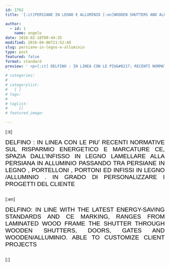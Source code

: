 ```yaml
---
id: 1762
title: '[:it]PERSIANE IN LEGNO E ALLUMINIO [:en]WOODEN SHUTTERS AND ALUMINUM[:]'

author:
  - id: 1
    name: angelo
date: 2016-02-18T09:44:35
modified: 2016-04-06T21:52:48
slug: persiane-in-legno-e-alluminio
type: post
featured: false
format: standard
preview: ' <p>[:it] DELFINO : IN LINEA CON LE PIU&#8217; RECENTI NORMATIVE SUL RISPARMIO ENERGETICO E MARCATURE CE, SPAZIA DALL&#8217;INFISSO IN LEGNO &hellip;</p>
 '
# categories: 
#    
# categorylist: 
#   [ ]
# tags: 
#   
# taglist: 
#     []
# featured_image: 

---
```


<p>[:it]</p>
<p style="text-align: justify;"><span style="font-size: 14pt; color: #000000; font-family: 'comic sans ms', sans-serif;">DELFINO : IN LINEA CON LE PIU&#8217; RECENTI NORMATIVE SUL RISPARMIO ENERGETICO E MARCATURE CE, SPAZIA DALL&#8217;INFISSO IN LEGNO LAMELLARE ALLA PERSIANA IN ALLUMINIO PASSANDO TRA PERSIANE IN LEGNO , PORTELLONI , PORTONI ED INFISSI IN LEGNO /ALLUMINIO . IN GRADO DI PERSONALIZZARE I PROGETTI DEL CLIENTE</span></p>
<p style="text-align: justify;"><span style="font-size: 14pt; color: #000000; font-family: 'comic sans ms', sans-serif;"><style type="text/css">.easingslider-1845 { max-width: 640px; }.easingslider-1845 .easingslider-image { max-height: 1000px; max-width: 640px; }.easingslider-1845 .easingslider-fade-in, .easingslider-fade-out { -webkit-animation-duration: 400ms; -moz-animation-duration: 400ms; animation-duration: 400ms; }</style><script type="text/javascript">window.EasingSlider1845 = {"width":640,"height":1000,"singleItem":true,"items":1,"itemsDesktop":false,"itemsDesktopSmall":false,"itemsTablet":false,"itemsTabletSmall":false,"itemsMobile":false,"responsive":true,"lazyLoad":true,"autoPlay":4000,"slideSpeed":400,"navigation":true,"navigationText":["",""],"pagination":true,"autoHeight":false,"mouseDrag":false,"touchDrag":false,"addClassActive":true,"transitionStyle":"fade"};</script><div data-id="1845" class="easingslider easingslider-1845 easingslider-container easingslider-resizing-enabled easingslider-aspect-ratio easingslider-arrows-inside easingslider-pagination-inside easingslider-pagination-bottom-center"><div class="easingslider-slide"><a href="none" target=""><img src="https://www.centroportefinestre.com/wp-content/plugins/easing-slider/assets/images/placeholder-pixel.png" data-src="https://www.centroportefinestre.com/wp-content/uploads/2016/02/10462375_1505343509732229_2196893000654191161_n-Copy1-640x1000.jpg" alt="" title="" class="easingslider-image easingslider-lazy" /></a></div><div class="easingslider-slide"><a href="none" target=""><img src="https://www.centroportefinestre.com/wp-content/plugins/easing-slider/assets/images/placeholder-pixel.png" data-src="https://www.centroportefinestre.com/wp-content/uploads/2016/02/10694255_1511513722448541_5229510836849915598_o-Copy1-640x1000.jpg" alt="" title="" class="easingslider-image easingslider-lazy" /></a></div></div></span></p>
<p>[:en]</p>
<p style="text-align: justify;"><span style="color: #000000; font-family: 'comic sans ms', sans-serif; font-size: 14pt;">DELFINO: <span id="ouHighlight__0_11TO0_11">IN LINE WITH</span><span id="noHighlight_0.25503721909802834"> </span><span id="ouHighlight__13_27TO13_22">THE LATEST</span><span id="noHighlight_0.47758678204593474"> </span><span id="ouHighlight__39_62TO24_36">ENERGY-SAVING</span><span id="noHighlight_0.9803131616765612"> </span><span id="ouHighlight__29_37TO38_46">STANDARDS</span><span id="noHighlight_0.15420410572584764"> </span><span id="ouHighlight__64_64TO48_50">AND</span><span id="noHighlight_0.005929215337472149"> </span><span id="ouHighlight__66_77TO52_61">CE MARKING</span><span id="noHighlight_0.06391537688412696">,</span><span id="noHighlight_0.33117285807465047"> </span><span id="ouHighlight__80_91TO64_74" class="">RANGES FROM</span><span id="noHighlight_0.2886042055470859"> </span><span id="ouHighlight__100_117TO76_89">LAMINATED WOOD</span><span id="noHighlight_0.1703216743485454"> </span><span id="ouHighlight__92_98TO91_95">FRAME</span><span id="noHighlight_0.3543476380612913"> </span><span id="ouHighlight__119_122TO97_99">THE</span><span id="noHighlight_0.41928141386349416"> </span><span id="ouHighlight__124_144TO101_107" class="">SHUTTER</span><span id="noHighlight_0.7609973212012027"> </span><span id="ouHighlight__146_157TO109_115">THROUGH</span><span id="noHighlight_0.4229513186170921"> </span><span id="ouHighlight__159_175TO117_131">WOODEN SHUTTERS</span><span id="ouHighlight__177_188TO132_138" class="">, DOORS</span><span id="ouHighlight__190_198TO139_145">, GATES</span><span id="noHighlight_0.3818030876047396"> </span><span id="ouHighlight__200_201TO147_149">AND</span><span id="noHighlight_0.9177575564299079"> </span><span id="ouHighlight__203_218TO151_156">WOODEN</span><span id="ouHighlight__221_227TO157_166">/ALLUMINIO</span><span id="noHighlight_0.9699183070734227">.</span><span id="noHighlight_0.6720699346049881"> </span><span id="ouHighlight__233_258TO169_185" class="">ABLE TO CUSTOMIZE</span><span id="noHighlight_0.8660334484509111"> </span><span id="ouHighlight__260_281TO187_201">CLIENT PROJECTS</span></span></p>
<p style="text-align: justify;"><style type="text/css">.easingslider-1845 { max-width: 640px; }.easingslider-1845 .easingslider-image { max-height: 1000px; max-width: 640px; }.easingslider-1845 .easingslider-fade-in, .easingslider-fade-out { -webkit-animation-duration: 400ms; -moz-animation-duration: 400ms; animation-duration: 400ms; }</style><script type="text/javascript">window.EasingSlider1845 = {"width":640,"height":1000,"singleItem":true,"items":1,"itemsDesktop":false,"itemsDesktopSmall":false,"itemsTablet":false,"itemsTabletSmall":false,"itemsMobile":false,"responsive":true,"lazyLoad":true,"autoPlay":4000,"slideSpeed":400,"navigation":true,"navigationText":["",""],"pagination":true,"autoHeight":false,"mouseDrag":false,"touchDrag":false,"addClassActive":true,"transitionStyle":"fade"};</script><div data-id="1845" class="easingslider easingslider-1845 easingslider-container easingslider-resizing-enabled easingslider-aspect-ratio easingslider-arrows-inside easingslider-pagination-inside easingslider-pagination-bottom-center"><div class="easingslider-slide"><a href="none" target=""><img src="https://www.centroportefinestre.com/wp-content/plugins/easing-slider/assets/images/placeholder-pixel.png" data-src="https://www.centroportefinestre.com/wp-content/uploads/2016/02/10462375_1505343509732229_2196893000654191161_n-Copy1-640x1000.jpg" alt="" title="" class="easingslider-image easingslider-lazy" /></a></div><div class="easingslider-slide"><a href="none" target=""><img src="https://www.centroportefinestre.com/wp-content/plugins/easing-slider/assets/images/placeholder-pixel.png" data-src="https://www.centroportefinestre.com/wp-content/uploads/2016/02/10694255_1511513722448541_5229510836849915598_o-Copy1-640x1000.jpg" alt="" title="" class="easingslider-image easingslider-lazy" /></a></div></div></p>
<p>[:]</p>

